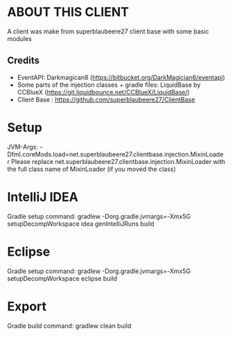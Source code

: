 # ABOUT THIS CLIENT

A client was make from superblaubeere27 client base with some basic modules

## Credits
- EventAPI: Darkmagican8 (https://bitbucket.org/DarkMagician6/eventapi)
- Some parts of the injection classes + gradle files: LiquidBase by CCBlueX (https://git.liquidbounce.net/CCBlueX/LiquidBase/)
- Client Base : https://github.com/superblaubeere27/ClientBase


# Setup
JVM-Args: -Dfml.coreMods.load=net.superblaubeere27.clientbase.injection.MixinLoader Please replace net.superblaubeere27.clientbase.injection.MixinLoader with the full class name of MixinLoader (if you moved the class)

# IntelliJ IDEA
Gradle setup command: gradlew -Dorg.gradle.jvmargs=-Xmx5G setupDecompWorkspace idea genIntelliJRuns build

# Eclipse
Gradle setup command: gradlew -Dorg.gradle.jvmargs=-Xmx5G setupDecompWorkspace eclipse build

# Export
Gradle build command: gradlew clean build
